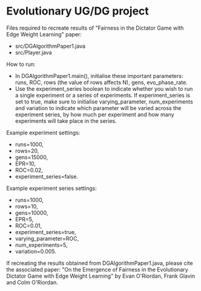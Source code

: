 # Evolutionary UG/DG project

Files required to recreate results of "Fairness in the Dictator Game with Edge Weight Learning" paper:
- src/DGAlgorithmPaper1.java
- src/Player.java

How to run: 
- In DGAlgorithmPaper1.main(), initialise these important parameters: runs, ROC, rows (the value of rows affects N), gens, evo_phase_rate.
- Use the experiment_series boolean to indicate whether you wish to run a single experiment or a series of experiments. If experiment_series is set to true, make sure to initialise varying_parameter, num_experiments and variation to indicate which parameter will be varied across the experiment series, by how much per experiment and how many experiments will take place in the series.

Example experiment settings: 
- runs=1000, 
- rows=20, 
- gens=15000, 
- EPR=10, 
- ROC=0.02, 
- experiment_series=false.

Example experiment series settings: 
- runs=1000, 
- rows=10, 
- gens=10000, 
- EPR=5, 
- ROC=0.01, 
- experiment_series=true, 
- varying_parameter=ROC, 
- num_experiments=5, 
- variation=0.005.

If recreating the results obtained from DGAlgorithmPaper1.java, please cite the associated paper: "On the Emergence of Fairness in the Evolutionary Dictator Game with Edge Weight Learning" by Evan O'Riordan, Frank Glavin and Colm O'Riordan.
